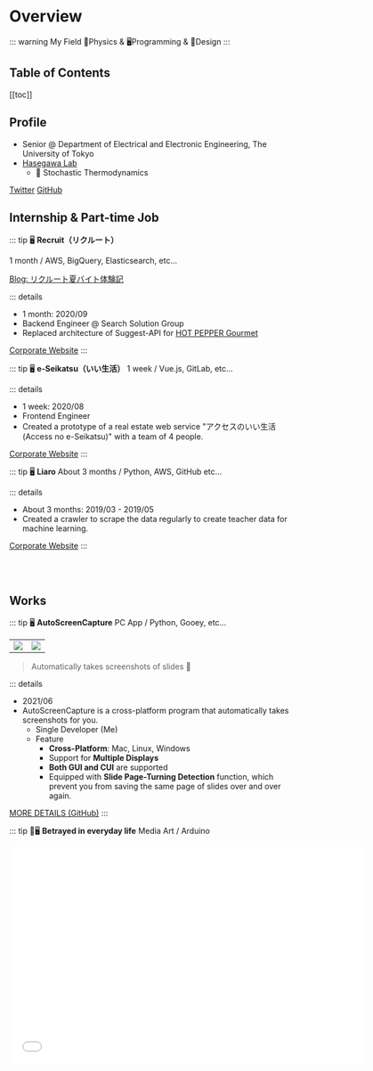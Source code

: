 # Overview

<script>
import { Tweet } from 'vue-tweet-embed/dist'

export default {
    components: {Tweet}
}
</script>

::: warning My Field
💪Physics & 🖥Programming & 🎨Design
:::

## Table of Contents
[[toc]]

## Profile
* Senior @ Department of Electrical and Electronic Engineering, The University of Tokyo
* [Hasegawa Lab](https://sites.google.com/view/hasegawalab)
    * 💪 Stochastic Thermodynamics

[Twitter](https://twitter.com/rita_rita_ritan) [GitHub](https://github.com/rita-rita-ritan)

## Internship & Part-time Job

::: tip 🖥 <b>Recruit（リクルート）</b>

1 month / AWS, BigQuery, Elasticsearch, etc...

[Blog: リクルート夏バイト体験記](https://note.com/rita_rita_ritan/n/n7e3955681bb2)




::: details
* 1 month: 2020/09
* Backend Engineer @ Search Solution Group
* Replaced architecture of Suggest-API for [HOT PEPPER Gourmet](https://www.hotpepper.jp/)

[Corporate Website](https://www.recruit.co.jp/)
:::

::: tip 🖥 <b>e-Seikatsu（いい生活）</b>
1 week / Vue.js, GitLab, etc...

::: details
* 1 week: 2020/08
* Frontend Engineer
* Created a prototype of a real estate web service "アクセスのいい生活 (Access no e-Seikatsu)" with a team of 4 people.

[Corporate Website](https://www.e-seikatsu.info/)
:::


::: tip 🖥 <b>Liaro</b>
About 3 months / Python, AWS, GitHub etc...

::: details
* About 3 months: 2019/03 - 2019/05
* Created a crawler to scrape the data regularly to create teacher data for machine learning.

[Corporate Website](https://liaro.ai/)
:::

  <br></br>
  
  

## Works

::: tip 🖥 <b>AutoScreenCapture</b>
PC App / Python, Gooey, etc...



<table>
<tr>
<td><img src="https://user-images.githubusercontent.com/38023004/122553526-c0893a00-d072-11eb-9b67-bf663ba34a5a.png"></td>
<td><img src="https://user-images.githubusercontent.com/38023004/122553849-2b3a7580-d073-11eb-84dc-cfc9964e9bce.png"></td>
</tr>
</table>

> Automatically takes screenshots of slides 📸

::: details
* 2021/06
* AutoScreenCapture is a cross-platform program that automatically takes screenshots for you.
  * Single Developer (Me)
  * Feature
    * <b>Cross-Platform</b>: Mac, Linux, Windows
    * Support for <b>Multiple Displays</b>
    * <b>Both GUI and CUI</b> are supported
    * Equipped with <b>Slide Page-Turning Detection</b> function, which prevent you from saving the same page of slides over and over again.

[MORE DETAILS (GitHub)](https://github.com/rita-rita-ritan/AutoScreenCapture)
:::

::: tip 💪🖥 <b>Betrayed in everyday life</b>
Media Art / Arduino

<p><div class="embed-responsive embed-responsive-16by9"><iframe class="embed-responsive-item" id="youtubeplayer" type="text/html" width="640" height="390"
  src="//www.youtube.com/embed/qNG1TrBRB9I"
  frameborder="0"/></div></p>

<!-- 
<img alt="betrayed-in-everyday-life1" src="https://user-images.githubusercontent.com/38023004/122865487-70a3bf00-d361-11eb-80dd-1da6f291b64b.jpg"> -->

> A moment slightly different from everyday life.

::: details

* 2019/05
* <b>Media Art</b> Work created in collaboration with students from Tokyo University of the Arts.
  * Director: Akari Taniguchi
    * Dept. of Design, Tokyo University of The Arts
  * Engineer: Rita Shioya (Me)
  * Model: Miri Shibata

<img alt="betrayed-in-everyday-life1" src="https://user-images.githubusercontent.com/38023004/122865508-77323680-d361-11eb-9f58-447ffdc1a3ca.jpg">
:::

::: tip 🖥 <b>Mixan –– Hatsune Miku Room ––</b>
PC App / Unity, C#, OpenCV

<img alt="mixan" src="https://user-images.githubusercontent.com/38023004/122676551-8a39ef00-d219-11eb-8c2f-24eb0ead900e.png">

::: details
* 2019/07 - 2019/09
* <b>PC App</b> that will allow you to interact with Hatsune Miku. It uses OpenCV to acquire the user's eye position from the image acquired by the PC's camera. By moving the camera in the application according to the position of the user's eyes, a sense of depth can be achieved even on a flat display.
  * Created in [Summer Founders Program](https://www.ducr.u-tokyo.ac.jp/activity/venture/sfp.html)
  * Team Development (2 main members, including me. 5+ sub-members)
  * Exhibited in "Mikumiku World," where I was Leader, at the 2019 Komaba Festival.
  <Tweet id="1198425137659273216"></Tweet>
  <Tweet id="1198401690564562944"></Tweet>
  <Tweet id="1198632585175293953"></Tweet>
* This work is about the character "Hatsune Miku" of Crypton Future Media, Inc. under [PIAPRO CHARACTER LICENSE](https://piapro.jp/license/pcl/summary). この作品は[ピアプロ・キャラクター・ライセンス](https://piapro.jp/license/pcl/summary)に基づいてクリプトン・フューチャー・メディア株式会社のキャラクター「初音ミク」を扱ったものです。


[MORE DETAILS](https://ritan.netlify.app/sfp.html)
:::





::: tip 🖥🎨 <b>Slime Diamonds</b>
2D Game / Unity, C#

[Let's Play! (Available Only on PC)](https://unityroom.com/games/slime_dijkstra)



<table>
<tr>
<td><img alt="slime diamonds 1" src="https://user-images.githubusercontent.com/38023004/122674310-7db09900-d20f-11eb-89de-1d48b376c46b.jpg"></td>
<td><img alt="slime diamonds 2" src="https://user-images.githubusercontent.com/38023004/122673182-47bce600-d20a-11eb-8d51-30a67d7c736a.jpg"></td>
</tr>
</table>

::: details
* 2019/07
* <b>2D Game</b> where you control a slime and take diamonds to earn points. You earn the score before your life is reduced to zero by damage from the damage floor.
  * Created in GameJam, [Unity 1 week](https://unityroom.com/unity1weeks)
  * Single Developer (Me)
:::

::: tip 🖥🎨 <b>VTuber Ritan</b>
VRoid Studio, OBS, GarageBand, Unity, etc...

<table>
<tr>
<td><img alt="vtuber avatar 1" src="https://user-images.githubusercontent.com/38023004/122681559-ced08500-d22f-11eb-9c03-1e53f9a51ee1.jpg"></td>
<td><img alt="vtuber avatar 2" src="https://user-images.githubusercontent.com/38023004/122681556-cd06c180-d22f-11eb-9106-ecb94f64e01e.jpg"></td>
</tr>
</table>

::: details
* 2018/12, 2019/06, 2020/11
<Tweet id="1078334506317168640"></Tweet>
<Tweet id="1144632857580564481"></Tweet>
<Tweet id="1279313714361950208"></Tweet>
:::

::: tip 🖥🎨 <b>KUREHA Website</b>
Website / WiX

<img alt="kureha-website" src="https://user-images.githubusercontent.com/38023004/122679328-6381b580-d225-11eb-8a2f-0c2cf4ae2a83.png">

::: details
* 2018/10
* <b>Website</b> of the Tea Club KUREHA. I was involved in starting up this website, but <u>now this website is out of my hands</u>.
  * Team Development (4 start-up members, including me.)
  * Club Logo Design: 帝華（TEICA）
  
[Visit the Website](https://utkureha.wixsite.com/tea-club)
:::

::: tip 🎨 <b>KUREHA Book Cover</b>
Book Cover / CLIP STUDIO PAINT

<img alt="kureha-book-cover" src="https://user-images.githubusercontent.com/38023004/122680339-98900700-d229-11eb-8d76-cda13153ee47.jpg">

::: details
* 2019/08
* <b>Book Cover</b> of magazine "日日紅茶VOL.1," which was sold at [Comic Market](https://www.comiket.co.jp/) 96, published by the Tea Club KUREHA.
  * Club Logo Design: 帝華（TEICA）
:::

## Achievements
::: tip 🎨 <b>First Prize @ Snow Object Contest at Sapporo Snow Festival</b>

::: details
We won the Sapporo Mayor's Prize (first prize) in the "Snow Object Contest" at Sapporo Snow Festival High School Art Exhibition held at Tsudome. Fifteen high schools from the suburbs of Sapporo participated in the contest
:::

::: tip 🥋 <b>Black Belt</b>
1st Degree Black Belt in Judo. 
:::

::: tip ⚽️ <b>Juggling Soccer Ball over 1200 times</b>
10+ years Soccer Experience
::: details
I am especially good at Juggling, and I did 1200+ juggles when I was in elementary school.
:::

::: tip 🎮 <b>Rank S+1 in Splatoon 2</b>
::: details
I started playing Splatoon 2 around the beginning of 2021 and got to S+0 in less than 3 months. I haven't been able to find much time to play since then, but I'd like to get to rank X before Splatoon 3 is released.

<Tweet id="1349720055592849411"></Tweet>
<Tweet id="1363654452968787968"></Tweet>
<Tweet id="1398260219973566466"></Tweet>
:::

## Previous Positions
::: tip <b>Junior High School</b>
* ⚽️ Vice Captain of Soccer Club
* 🖋 Secretary of Student Council
  * 🎤 Leader of Executive Committee for Singing Contest Junior High School Division
:::

::: tip <b>High School</b>
* 🎨 President of Art Club
* 💺 Chairperson of Student Council
  * 🏃‍♂️ Leader of Executive Committee for Sports Festival 
:::

::: tip <b>University</b>
* 🎤 Leader for Project "MikuMikuWorld"
* ☕️ Public Relations Manager and Design Director of Tea Club
:::

## Job Offer
::: warning Do you want to work with me?
* Yes → [<u>Contact me!</u>](https://twitter.com/rita_rita_ritan)
* No → [<u>Read again!</u>](#overview)
:::